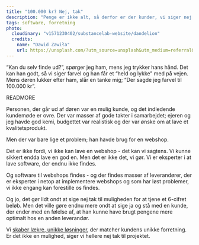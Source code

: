 ```yaml
---
title: "100.000 kr? Nej, tak"
description: "Penge er ikke alt, så derfor er der kunder, vi siger nej tak til"
tags: software, forretning
photo:
  cloudinary: "v1571230402/substancelab-website/dandelion"
  credits:
    name: "Dawid Zawiła"
    url: https://unsplash.com/?utm_source=unsplash&utm_medium=referral&utm_content=creditCopyText
---
```


“Kan du selv finde ud?”, spørger jeg ham, mens jeg trykker hans hånd. Det kan han godt, så vi siger farvel og han får et “held og lykke” med på vejen. Mens døren lukker efter ham, slår en tanke mig; “Der sagde jeg farvel til 100.000 kr”.

READMORE

Personen, der går ud af døren var en mulig kunde, og det indledende kundemøde er ovre. Der var masser af gode takter i samarbejdet; ejeren og jeg havde god kemi, budgettet var realistisk og der var ønske om at lave et kvalitetsprodukt.

Men der var bare lige et problem; han havde brug for en webshop.

Det er ikke fordi, vi ikke kan lave en webshop - det kan vi sagtens. Vi kunne sikkert endda lave en god en. Men det er ikke det, vi gør. Vi er eksperter i at lave software, der endnu ikke findes.

Og software til webshops findes - og der findes masser af leverandører, der er eksperter i netop at implementere webshops og som har løst problemer, vi ikke engang kan forestille os findes.

Og jo, det gør lidt ondt at sige nej tak til muligheden for at tjene et 6-cifret beløb. Men det ville gøre endnu mere ondt at sige ja og stå med en kunde, der ender med en følelse af, at han kunne have brugt pengene mere optimalt hos en anden leverandør.

Vi [skaber lækre, unikke løsninger](/services/development/), der matcher kundens unikke forretning. Er det ikke en mulighed, siger vi hellere nej tak til projektet.
